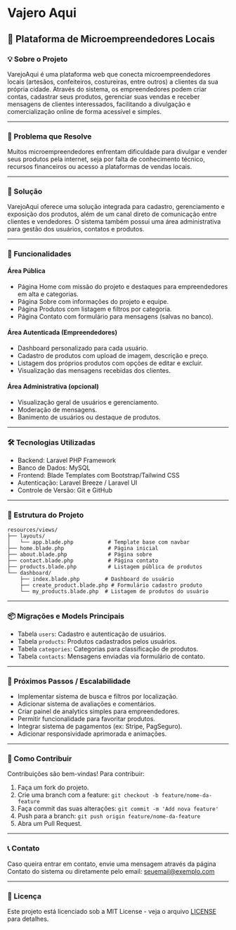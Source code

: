 
# Vajero Aqui

## 🚀 Plataforma de Microempreendedores Locais

### 💡 Sobre o Projeto

VarejoAqui é uma plataforma web que conecta microempreendedores locais (artesãos, confeiteiros, costureiras, entre outros) a clientes da sua própria cidade. Através do sistema, os empreendedores podem criar contas, cadastrar seus produtos, gerenciar suas vendas e receber mensagens de clientes interessados, facilitando a divulgação e comercialização online de forma acessível e simples.

---

### 🎯 Problema que Resolve

Muitos microempreendedores enfrentam dificuldade para divulgar e vender seus produtos pela internet, seja por falta de conhecimento técnico, recursos financeiros ou acesso a plataformas de vendas locais.

---

### 💼 Solução

VarejoAqui oferece uma solução integrada para cadastro, gerenciamento e exposição dos produtos, além de um canal direto de comunicação entre clientes e vendedores. O sistema também possui uma área administrativa para gestão dos usuários, contatos e produtos.

---

### 📌 Funcionalidades

#### Área Pública

- Página Home com missão do projeto e destaques para empreendedores em alta e categorias.
- Página Sobre com informações do projeto e equipe.
- Página Produtos com listagem e filtros por categoria.
- Página Contato com formulário para mensagens (salvas no banco).

#### Área Autenticada (Empreendedores)

- Dashboard personalizado para cada usuário.
- Cadastro de produtos com upload de imagem, descrição e preço.
- Listagem dos próprios produtos com opções de editar e excluir.
- Visualização das mensagens recebidas dos clientes.

#### Área Administrativa (opcional)

- Visualização geral de usuários e gerenciamento.
- Moderação de mensagens.
- Banimento de usuários ou destaque de produtos.

---

### 🛠 Tecnologias Utilizadas

- Backend: Laravel PHP Framework
- Banco de Dados: MySQL
- Frontend: Blade Templates com Bootstrap/Tailwind CSS
- Autenticação: Laravel Breeze / Laravel UI
- Controle de Versão: Git e GitHub

---

### 📁 Estrutura do Projeto

```
resources/views/
├── layouts/
│   └── app.blade.php           # Template base com navbar
├── home.blade.php              # Página inicial
├── about.blade.php             # Página sobre
├── contact.blade.php           # Página contato
├── products.blade.php          # Listagem pública de produtos
└── dashboard/
    ├── index.blade.php        # Dashboard do usuário
    ├── create_product.blade.php # Formulário cadastro produto
    └── my_products.blade.php  # Listagem de produtos do usuário
```

---

### 📦 Migrações e Models Principais

- Tabela `users`: Cadastro e autenticação de usuários.
- Tabela `products`: Produtos cadastrados pelos usuários.
- Tabela `categories`: Categorias para classificação de produtos.
- Tabela `contacts`: Mensagens enviadas via formulário de contato.

---

### 🔧 Próximos Passos / Escalabilidade

- Implementar sistema de busca e filtros por localização.
- Adicionar sistema de avaliações e comentários.
- Criar painel de analytics simples para empreendedores.
- Permitir funcionalidade para favoritar produtos.
- Integrar sistema de pagamentos (ex: Stripe, PagSeguro).
- Adicionar responsividade aprimorada e animações.

---

### 🤝 Como Contribuir

Contribuições são bem-vindas! Para contribuir:

1. Faça um fork do projeto.
2. Crie uma branch com a feature: `git checkout -b feature/nome-da-feature`
3. Faça commit das suas alterações: `git commit -m 'Add nova feature'`
4. Push para a branch: `git push origin feature/nome-da-feature`
5. Abra um Pull Request.

---

### 📞 Contato

Caso queira entrar em contato, envie uma mensagem através da página Contato do sistema ou diretamente pelo email: seuemail@exemplo.com

---

### 📄 Licença

Este projeto está licenciado sob a MIT License - veja o arquivo [LICENSE](LICENSE) para detalhes.
